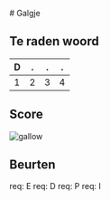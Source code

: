 \# Galgje

## Te raden woord

|D|.|.|.|
|-|-|-|-|
|1|2|3|4|

## Score
![gallow](./images/3.png)

## Beurten
req: E
req: D
req: P
req: I
